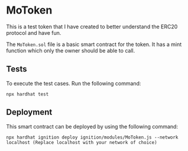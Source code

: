 
# MoToken
This is a test token that I have created to better understand the ERC20 protocol and have fun.

The ```MoToken.sol``` file is a basic smart contract for the token. It has a mint function which only the owner should be able to call.

## Tests
To execute the test cases. Run the following command:
```
npx hardhat test
```

## Deployment
This smart contract can be deployed by using the following command:
```
npx hardhat ignition deploy ignition/modules/MoToken.js --network localhost (Replace localhost with your network of choice)
```
